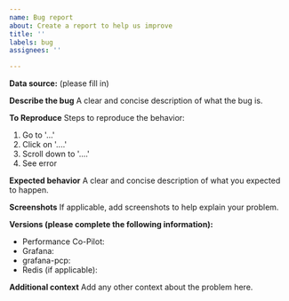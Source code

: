 ```yaml
---
name: Bug report
about: Create a report to help us improve
title: ''
labels: bug
assignees: ''

---
```


**Data source:** (please fill in)

**Describe the bug**
A clear and concise description of what the bug is.

**To Reproduce**
Steps to reproduce the behavior:
1. Go to '...'
2. Click on '....'
3. Scroll down to '....'
4. See error

**Expected behavior**
A clear and concise description of what you expected to happen.

**Screenshots**
If applicable, add screenshots to help explain your problem.

**Versions (please complete the following information):**
 - Performance Co-Pilot:
 - Grafana:
 - grafana-pcp:
- Redis (if applicable):

**Additional context**
Add any other context about the problem here.
